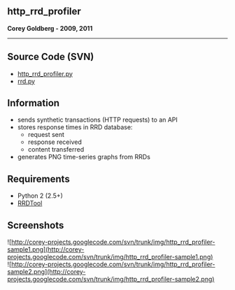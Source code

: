 ## http\_rrd\_profiler ##

**Corey Goldberg - 2009, 2011**


---


## Source Code (SVN) ##

  * [http\_rrd\_profiler.py](http://code.google.com/p/corey-projects/source/browse/trunk/python2/http_rrd_profiler/http_rrd_profiler.py)
  * [rrd.py](http://code.google.com/p/corey-projects/source/browse/trunk/python2/http_rrd_profiler/rrd.py)


## Information ##

  * sends synthetic transactions (HTTP requests) to an API
  * stores response times in RRD database:
    * request sent
    * response received
    * content transferred
  * generates PNG time-series graphs from RRDs


## Requirements ##

  * Python 2 (2.5+)
  * [RRDTool](http://oss.oetiker.ch/rrdtool/)


## Screenshots ##
![http://corey-projects.googlecode.com/svn/trunk/img/http_rrd_profiler-sample1.png](http://corey-projects.googlecode.com/svn/trunk/img/http_rrd_profiler-sample1.png)<br />
![http://corey-projects.googlecode.com/svn/trunk/img/http_rrd_profiler-sample2.png](http://corey-projects.googlecode.com/svn/trunk/img/http_rrd_profiler-sample2.png)